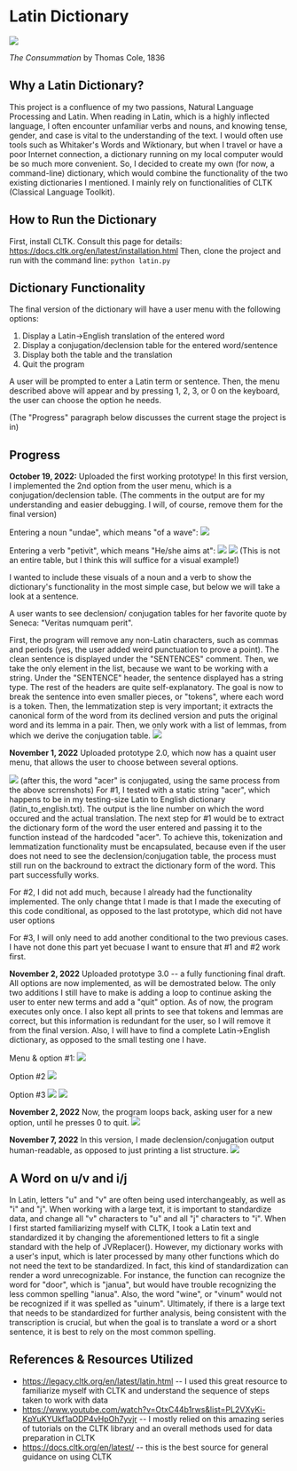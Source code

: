 # Latin Dictionary
![](Pictures/Rome_splendor.jpg)

*The Consummation* by Thomas Cole, 1836
## Why a Latin Dictionary?
This project is a confluence of my two passions, Natural Language Processing and Latin. When reading in Latin, which is a highly inflected language, I often encounter
unfamiliar verbs and nouns, and knowing tense, gender, and case is vital to the understanding of the text. I would often use tools such as Whitaker's Words and Wiktionary, but when I travel or have a poor Internet connection, a dictionary running on my local computer would be so much more convenient. So, I decided to create my own (for now, a command-line) dictionary, which would combine the functionality of the two existing dictionaries I mentioned. I mainly rely on functionalities of CLTK (Classical Language Toolkit).

## How to Run the Dictionary

First, install CLTK. Consult this page for details: https://docs.cltk.org/en/latest/installation.html
Then, clone the project and run with the command line: ``` python latin.py ```


## Dictionary Functionality
The final version of the dictionary will have a user menu with the following options:
1) Display a Latin->English translation of the entered word
2) Display a conjugation/declension table for the entered word/sentence
3) Display both the table and the translation
0) Quit the program

A user will be prompted to enter a Latin term or sentence. Then, the menu described above will appear and by pressing 1, 2, 3, or 0 on the keyboard, the user can choose the option he needs.

(The "Progress" paragraph below discusses the current stage the project is in)

## Progress
**October 19, 2022:** Uploaded the first working prototype! In this first version, I implemented the 2nd option from the user menu, which is a conjugation/declension table. (The comments in the output are for my understanding and easier debugging. I will, of course, remove them for the final version)

Entering a noun "undae", which means "of a wave":
![](Pictures/noun_example_working_prototype.PNG)

Entering a verb "petivit", which means "He/she aims at":
![](Pictures/I_verb_example_working_prototype.PNG)
![](Pictures/2_verb_example_working_prototype.PNG)
(This is not an entire table, but I think this will suffice for a visual example!)

I wanted to include these visuals of a noun and a verb to show the dictionary's functionality in the most simple case, but below we will take a look at a sentence.

A user wants to see declension/ conjugation tables for her favorite quote by Seneca: "Veritas numquam perit". 

First, the program will remove any non-Latin characters, such as commas and periods (yes, the user added weird punctuation to prove a point). The clean sentence is displayed under the "SENTENCES" comment. Then, we take the only element in the list, because we want to be working with a string. Under the "SENTENCE" header, the sentence displayed has a string type. The rest of the headers are quite self-explanatory. The goal is now to break the sentence into even smaller pieces, or "tokens", where each word is a token. Then, the lemmatization step is very important; it extracts the canonical form of the word from its declined version and puts the original word and its lemma in a pair. Then, we only work with a list of lemmas, from which we derive the conjugation table.
![](Pictures/veritas_numquam_perit.PNG)


**November 1, 2022** Uploaded prototype 2.0, which now has a quaint user menu, that allows the user to choose between several options. 

![](Pictures/menu.PNG)
(after this, the word "acer" is conjugated, using the same process from the above scrrenshots)
For #1, I tested with a static string "acer", which happens to be in my testing-size Latin to English dictionary (latin_to_english.txt). The output is the line number on which the word occured and the actual translation. The next step for #1 would be to extract the dictionary form of the word the user entered and passing it to the function instead of the hardcoded "acer". To achieve this, tokenization and lemmatization functionality must be encapsulated, because even if the user does not need to see the declension/conjugation table, the process must still run on the backround to extract the dictionary form of the word. This part successfully works.

For #2, I did not add much, because I already had the functionality implemented. The only change thtat I made is that I made the executing of this code conditional, as opposed to the last prototype, which did not have user options

For #3, I will only need to add another conditional to the two previous cases. I have not done this part yet becuase I want to ensure that #1 and #2 work first.

**November 2, 2022** Uploaded prototype 3.0 -- a fully functioning final draft. All options are now implemented, as will be demostrated below. The only two additions I still have to make is adding a loop to continue asking the user to enter new terms and add a "quit" option. As of now, the program executes only once. I also kept all prints to see that tokens and lemmas are correct, but this information is redundant for the user, so I will remove it from the final version. Also, I will have to find a complete Latin->English dictionary, as opposed to the small testing one I have.

Menu & option #1:
![](Pictures/menu_and_1.PNG)

Option #2
![](Pictures/2.PNG)

Option #3
![](Pictures/3_a.PNG)
![](Pictures/3_b.PNG)

**November 2, 2022** Now, the program loops back, asking user for a new option, until he presses 0 to quit.
![](Pictures/1_loop.PNG)

**November 7, 2022** In this version, I made declension/conjugation output human-readable, as opposed to just printing a list structure.
![](Pictures/readable_output.PNG)

## A Word on u/v and i/j
In Latin, letters "u" and "v" are often being used interchangeably, as well as "i" and "j". When working with a large text, it is important to standardize data, and change all "v" characters to "u" and all "j" characters to "i". When I first started familiarizing myself with CLTK, I took a Latin text and standardized it by changing the aforementioned letters to fit a single standard with the help of JVReplacer(). However, my dictionary works with a user's input, which is later processed by many other functions which do not need the text to be standardized. In fact, this kind of standardization can render a word unrecognizable. For instance, the function can recognize the word for "door", which is "janua", but would have trouble recognizing the less common spelling "ianua". Also, the word "wine", or "vinum" would not be recognized if it was spelled as "uinum". Ultimately, if there is a large text that needs to be standardized for further analysis, being consistent with the transcription is crucial, but when the goal is to translate a word or a short sentence, it is best to rely on the most common spelling.
## References & Resources Utilized
- https://legacy.cltk.org/en/latest/latin.html -- I used this great resource to familiarize myself with CLTK and understand the sequence of steps taken to work with data
- https://www.youtube.com/watch?v=OtxC44b1rws&list=PL2VXyKi-KpYuKYUkf1aODP4vHpOh7yvjr -- I mostly relied on this amazing series of tutorials on the CLTK library and an overall methods used for data preparation in CLTK
- https://docs.cltk.org/en/latest/ -- this is the best source for general guidance on using CLTK
